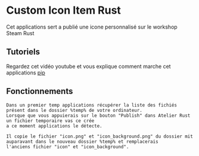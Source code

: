 # Custom Icon Item Rust

Cet applications sert a publié une icone personnalisé sur le workshop Steam Rust

## Tutoriels

Regardez cet vidéo youtube et vous explique comment marche cet applications [pip](https://youtu.be/r0R29Beux3U)

## Fonctionnements

```
Dans un premier temp applications récupérer la liste des fichiés présent dans le dossier %temp% de votre ordinateur.
Lorsque que vous appuierais sur le bouton "Publish" dans Atelier Rust un fichier temporaire vas ce crée 
a ce moment applications le détecte.

Il copie le fichier "icon.png" et "icon_background.png" du dossier mit auparavant dans le nouveau dossier %temp% et remplacerais 
l'anciens fichier "icon" et "icon_background". ​
```
